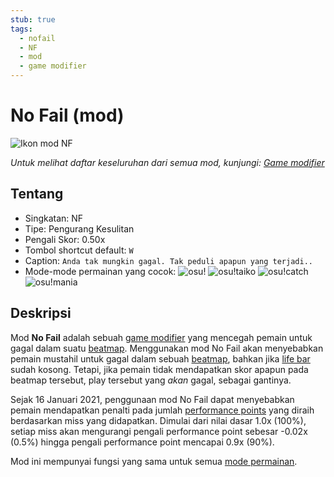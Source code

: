 ```yaml
---
stub: true
tags:
  - nofail
  - NF
  - mod
  - game modifier
---
```


# No Fail (mod)

![Ikon mod NF](/wiki/shared/mods/NF.png "Ikon mod No Fail (NF)")

*Untuk melihat daftar keseluruhan dari semua mod, kunjungi: [Game modifier](/wiki/Gameplay/Game_modifier)*

## Tentang

- Singkatan: NF
- Tipe: Pengurang Kesulitan
- Pengali Skor: 0.50x
- Tombol shortcut default: `W`
- Caption: `Anda tak mungkin gagal. Tak peduli apapun yang terjadi..`
- Mode-mode permainan yang cocok: ![][osu!] ![][osu!taiko] ![][osu!catch] ![][osu!mania]

## Deskripsi

Mod **No Fail** adalah sebuah [game modifier](/wiki/Gameplay/Game_modifier) yang mencegah pemain untuk gagal dalam suatu [beatmap](/wiki/Beatmap). Menggunakan mod No Fail akan menyebabkan pemain mustahil untuk gagal dalam sebuah [beatmap](/wiki/Beatmap), bahkan jika [life bar](/wiki/Client/Interface/Health_bar) sudah kosong. Tetapi, jika pemain tidak mendapatkan skor apapun pada beatmap tersebut, play tersebut yang *akan* gagal, sebagai gantinya.

Sejak 16 Januari 2021, penggunaan mod No Fail dapat menyebabkan pemain mendapatkan penalti pada jumlah [performance points](/wiki/Performance_points) yang diraih berdasarkan miss yang didapatkan. Dimulai dari nilai dasar 1.0x (100%), setiap miss akan mengurangi pengali performance point sebesar -0.02x (0.5%) hingga pengali performance point mencapai 0.9x (90%). <!-- pp change newspost: https://osu.ppy.sh/home/news/2021-01-14-performance-points-updates --> 

Mod ini mempunyai fungsi yang sama untuk semua [mode permainan](/wiki/Game_mode).

[osu!]: /wiki/shared/mode/osu.png "osu!"
[osu!taiko]: /wiki/shared/mode/taiko.png "osu!taiko"
[osu!catch]: /wiki/shared/mode/catch.png "osu!catch"
[osu!mania]: /wiki/shared/mode/mania.png "osu!mania"
